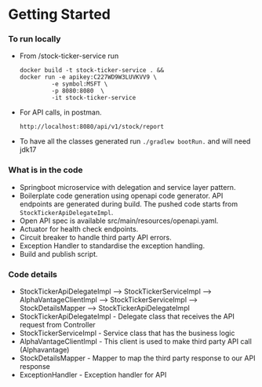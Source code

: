 # Getting Started

### To run locally

- From /stock-ticker-service run
  ```shell
  docker build -t stock-ticker-service . && 
  docker run -e apikey:C227WD9W3LUVKVV9 \
           -e symbol:MSFT \
           -p 8080:8080  \
           -it stock-ticker-service
  ``` 
- For API calls, in postman.
   ```  
   http://localhost:8080/api/v1/stock/report
   ```
- To have all the classes generated run ```./gradlew bootRun.``` and will need jdk17 

### What is in the code
- Springboot microservice with delegation and service layer pattern.
- Boilerplate code generation using openapi code generator. API endpoints are generated during build. The pushed code starts from `StockTickerApiDelegateImpl`.
- Open API spec is available src/main/resources/openapi.yaml.
- Actuator for health check endpoints.
- Circuit breaker to handle third party API errors.
- Exception Handler to standardise the exception handling.
- Build and publish script.

### Code details 
- StockTickerApiDelegateImpl --> StockTickerServiceImpl --> AlphaVantageClientImpl --> StockTickerServiceImpl --> StockDetailsMapper --> StockTickerApiDelegateImpl
- StockTickerApiDelegateImpl - Delegate class that receives the API request from Controller
- StockTickerServiceImpl - Service class that has the business logic
- AlphaVantageClientImpl - This client is used to make third party API call (Alphavantage)
- StockDetailsMapper - Mapper to map the third party response to our API response
- ExceptionHandler - Exception handler for API
